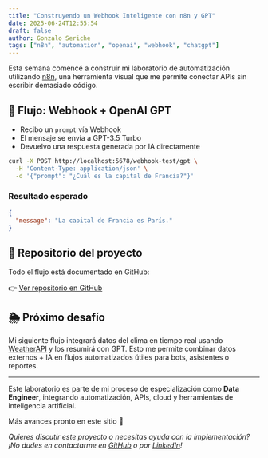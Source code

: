 ```yaml
---
title: "Construyendo un Webhook Inteligente con n8n y GPT"
date: 2025-06-24T12:55:54
draft: false
author: Gonzalo Seriche
tags: ["n8n", "automation", "openai", "webhook", "chatgpt"]
---
```


Esta semana comencé a construir mi laboratorio de automatización utilizando [n8n](https://n8n.io), una herramienta visual que me permite conectar APIs sin escribir demasiado código.

## 🧩 Flujo: Webhook + OpenAI GPT

- Recibo un `prompt` vía Webhook
- El mensaje se envía a GPT-3.5 Turbo
- Devuelvo una respuesta generada por IA directamente

```bash
curl -X POST http://localhost:5678/webhook-test/gpt \
  -H 'Content-Type: application/json' \
  -d '{"prompt": "¿Cuál es la capital de Francia?"}'
```

### Resultado esperado

```json
{
  "message": "La capital de Francia es París."
}
```

## 📂 Repositorio del proyecto

Todo el flujo está documentado en GitHub:

👉 [Ver repositorio en GitHub](https://github.com/gseriche/n8n-automation-lab)

## 🌦 Próximo desafío

Mi siguiente flujo integrará datos del clima en tiempo real usando [WeatherAPI](https://www.weatherapi.com/) y los resumirá con GPT. Esto me permite combinar datos externos + IA en flujos automatizados útiles para bots, asistentes o reportes.

---

Este laboratorio es parte de mi proceso de especialización como **Data Engineer**, integrando automatización, APIs, cloud y herramientas de inteligencia artificial.

Más avances pronto en este sitio 🚀

*Quieres discutir este proyecto o necesitas ayuda con la implementación? ¡No dudes en contactarme en [GitHub](https://github.com/gseriche) o por [LinkedIn](https://www.linkedin.com/in/gonzaloserichevega)!*

